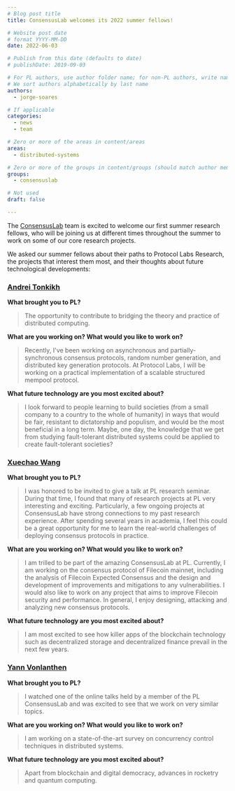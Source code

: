 ```yaml
---
# Blog post title
title: ConsensusLab welcomes its 2022 summer fellows!

# Website post date
# format YYYY-MM-DD
date: 2022-06-03

# Publish from this date (defaults to date)
# publishDate: 2019-09-03

# For PL authors, use author folder name; for non-PL authors, write name as in paper within ""
# We sort authors alphabetically by last name
authors:
  - jorge-soares

# If applicable
categories:
  - news
  - team

# Zero or more of the areas in content/areas
areas:
  - distributed-systems

# Zero or more of the groups in content/groups (should match author membership)
groups:
  - consensuslab

# Not used
draft: false

---
```

The [ConsensusLab](/groups/consensuslab) team is excited to welcome our first summer research fellows, who will be joining us at different times throughout the summer to work on some of our core research projects.

We asked our summer fellows about their paths to Protocol Labs Research, the projects that interest them most, and their thoughts about future technological developments:

### [Andrei Tonkikh](/authors/andrei-tonkikh/)

**What brought you to PL?**
> The opportunity to contribute to bridging the theory and practice of distributed computing.

**What are you working on? What would you like to work on?**
> Recently, I've been working on asynchronous and partially-synchronous consensus protocols, random number generation, and distributed key generation protocols. At Protocol Labs, I will be working on a practical implementation of a scalable structured mempool protocol.

**What future technology are you most excited about?**
> I look forward to people learning to build societies (from a small company to a country to the whole of humanity) in ways that would be fair, resistant to dictatorship and populism, and would be the most beneficial in a long term. Maybe, one day, the knowledge that we get from studying fault-tolerant distributed systems could be applied to create fault-tolerant societies?


### [Xuechao Wang](/authors/xuechao-wang/)

**What brought you to PL?**
> I was honored to be invited to give a talk at PL research seminar. During that time, I found that many of research projects at PL very interesting and exciting. Particularly, a few ongoing projects at ConsensusLab have strong connections to my past research experience. After spending several years in academia, I feel this could be a great opportunity for me to learn the real-world challenges of deploying consensus protocols in practice.

**What are you working on? What would you like to work on?**
> I am trilled to be part of the amazing ConsensusLab at PL. Currently, I am working on the consensus protocol of Filecoin mainnet, including the analysis of Filecoin Expected Consensus and the design and development of improvements and mitigations to any vulnerabilities. I would also like to work on any project that aims to improve Filecoin security and performance. In general, I enjoy designing, attacking and analyzing new consensus protocols.

**What future technology are you most excited about?**
> I am most excited to see how killer apps of the blockchain technology such as decentralized storage and decentralized finance prevail in the next few years.

### [Yann Vonlanthen](/authors/yann-vonlanthen/)

**What brought you to PL?**
> I watched one of the online talks held by a member of the PL ConsensusLab and was excited to see that we work on very similar topics.

**What are you working on? What would you like to work on?**
> I am working on a state-of-the-art survey on concurrency control techniques in distributed systems.

**What future technology are you most excited about?**
> Apart from blockchain and digital democracy, advances in rocketry and quantum computing.
